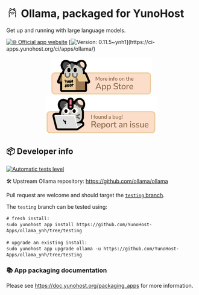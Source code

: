 <!--
N.B.: This README was automatically generated by <https://github.com/YunoHost/apps_tools/blob/main/readme_generator>
It shall NOT be edited by hand.
-->

<h1>
  <img src="https://raw.githubusercontent.com/YunoHost/apps/main/logos/ollama.png" width="32px" alt="Logo of Ollama">
  Ollama, packaged for YunoHost
</h1>

Get up and running with large language models.

[![🌐 Official app website](https://img.shields.io/badge/Official_app_website-darkgreen?style=for-the-badge)](https://ollama.com/)
[![Version: 0.11.5~ynh1](https://img.shields.io/badge/Version-0.11.5~ynh1-rgb(18,138,11)?style=for-the-badge)](https://ci-apps.yunohost.org/ci/apps/ollama/)

<div align="center">
<a href="https://apps.yunohost.org/app/ollama"><img height="100px" src="https://github.com/YunoHost/yunohost-artwork/raw/refs/heads/main/badges/neopossum-badges/badge_more_info_on_the_appstore.svg"/></a>
<a href="https://github.com/YunoHost-Apps/ollama_ynh/issues"><img height="100px" src="https://github.com/YunoHost/yunohost-artwork/raw/refs/heads/main/badges/neopossum-badges/badge_report_an_issue.svg"/></a>
</div>

## 📦 Developer info

[![Automatic tests level](https://apps.yunohost.org/badge/cilevel/ollama)](https://ci-apps.yunohost.org/ci/apps/ollama/)

🛠️ Upstream Ollama repository: <https://github.com/ollama/ollama>

Pull request are welcome and should target the [`testing` branch](https://github.com/YunoHost-Apps/ollama_ynh/tree/testing).

The `testing` branch can be tested using:
```
# fresh install:
sudo yunohost app install https://github.com/YunoHost-Apps/ollama_ynh/tree/testing

# upgrade an existing install:
sudo yunohost app upgrade ollama -u https://github.com/YunoHost-Apps/ollama_ynh/tree/testing
```

### 📚 App packaging documentation

Please see <https://doc.yunohost.org/packaging_apps> for more information.